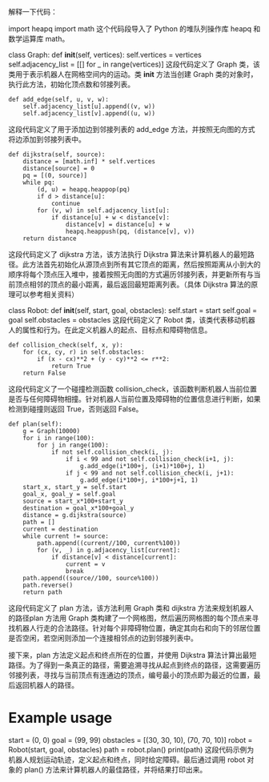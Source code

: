 解释一下代码：

import heapq
import math
这个代码段导入了 Python 的堆队列操作库 heapq 和数学运算库 math。

class Graph:
    def __init__(self, vertices):
        self.vertices = vertices
        self.adjacency_list = [[] for _ in range(vertices)]
这段代码定义了 Graph 类，该类用于表示机器人在网格空间内的运动。类 __init__ 方法当创建 Graph 类的对象时，执行此方法，初始化顶点数和邻接列表。

    def add_edge(self, u, v, w):
        self.adjacency_list[u].append((v, w))
        self.adjacency_list[v].append((u, w))
这段代码定义了用于添加边到邻接列表的 add_edge 方法，并按照无向图的方式将边添加到邻接列表中。

    def dijkstra(self, source):
        distance = [math.inf] * self.vertices
        distance[source] = 0
        pq = [(0, source)]
        while pq:
            (d, u) = heapq.heappop(pq)
            if d > distance[u]:
                continue
            for (v, w) in self.adjacency_list[u]:
                if distance[u] + w < distance[v]:
                    distance[v] = distance[u] + w
                    heapq.heappush(pq, (distance[v], v))
        return distance
这段代码定义了 dijkstra 方法，该方法执行 Dijkstra 算法来计算机器人的最短路径。此方法首先初始化从源顶点到所有其它顶点的距离，然后按照距离从小到大的顺序将每个顶点压入堆中，接着按照无向图的方式遍历邻接列表，并更新所有与当前顶点相邻的顶点的最小距离，最后返回最短距离列表。（具体 Dijkstra 算法的原理可以参考相关资料）

class Robot:
    def __init__(self, start, goal, obstacles):
        self.start = start
        self.goal = goal
        self.obstacles = obstacles
这段代码定义了 Robot 类，该类代表移动机器人的属性和行为。在此定义机器人的起点、目标点和障碍物信息。

    def collision_check(self, x, y):
        for (cx, cy, r) in self.obstacles:
            if (x - cx)**2 + (y - cy)**2 <= r**2:
                return True
        return False
这段代码定义了一个碰撞检测函数 collision_check，该函数判断机器人当前位置是否与任何障碍物相撞。针对机器人当前位置及障碍物的位置信息进行判断，如果检测到碰撞则返回 True，否则返回 False。

    def plan(self):
        g = Graph(10000)
        for i in range(100):
            for j in range(100):
                if not self.collision_check(i, j):
                    if i < 99 and not self.collision_check(i+1, j):
                        g.add_edge(i*100+j, (i+1)*100+j, 1)
                    if j < 99 and not self.collision_check(i, j+1):
                        g.add_edge(i*100+j, i*100+j+1, 1)
        start_x, start_y = self.start
        goal_x, goal_y = self.goal
        source = start_x*100+start_y
        destination = goal_x*100+goal_y
        distance = g.dijkstra(source)
        path = []
        current = destination
        while current != source:
            path.append((current//100, current%100))
            for (v, _) in g.adjacency_list[current]:
                if distance[v] < distance[current]:
                    current = v
                    break
        path.append((source//100, source%100))
        path.reverse()
        return path
这段代码定义了 plan 方法，该方法利用 Graph 类和 dijkstra 方法来规划机器人的路径plan 方法用 Graph 类构建了一个网格图，然后遍历网格图的每个顶点来寻找机器人行走的合法路径。针对每个非障碍物位置，确定其向右和向下的邻居位置是否空闲，若空闲则添加一个连接相邻点的边到邻接列表中。

接下来，plan 方法定义起点和终点所在的位置，并使用 Dijkstra 算法计算出最短路径。为了得到一条真正的路径，需要追溯寻找从起点到终点的路径，这需要遍历邻接列表，寻找与当前顶点有连通边的顶点，编号最小的顶点即为最近的位置，最后返回机器人的路径。

# Example usage
start = (0, 0)
goal = (99, 99)
obstacles = [(30, 30, 10), (70, 70, 10)]
robot = Robot(start, goal, obstacles)
path = robot.plan()
print(path)
这段代码示例为机器人规划运动轨迹，定义起点和终点，同时给定障碍。最后通过调用 robot 对象的 plan() 方法来计算机器人的最佳路径，并将结果打印出来。
